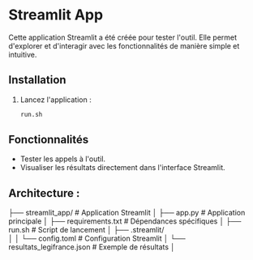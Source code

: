 # Streamlit App

Cette application Streamlit a été créée pour tester l'outil. Elle permet d'explorer et d'interagir avec les fonctionnalités de manière simple et intuitive.

## Installation

1. Lancez l'application :
    ```bash
    run.sh
    ```

## Fonctionnalités
- Tester les appels à l'outil.
- Visualiser les résultats directement dans l'interface Streamlit.


## Architecture : 
├── streamlit_app/                # Application Streamlit
│   ├── app.py                    # Application principale
│   ├── requirements.txt          # Dépendances spécifiques
│   ├── run.sh                    # Script de lancement
│   ├── .streamlit/              
│   │   └── config.toml           # Configuration Streamlit
│   └── resultats_legifrance.json # Exemple de résultats
│